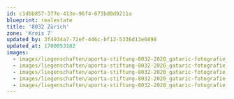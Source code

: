 ```yaml
---
id: c1dbb857-377e-413e-96f4-673bd0d9211a
blueprint: realestate
title: '8032 Zürich'
zone: 'Kreis 7'
updated_by: 3f4934a7-72ef-446c-bf12-5336d13e6898
updated_at: 1700053182
images:
  - images/liegenschaften/aporta-stiftung-8032-2020_gataric-fotografie_05_web.jpg
  - images/liegenschaften/aporta-stiftung-8032-2020_gataric-fotografie_27_web.jpg
  - images/liegenschaften/aporta-stiftung-8032-2020_gataric-fotografie_42_web.jpg
  - images/liegenschaften/aporta-stiftung-8032-2020_gataric-fotografie_77_web.jpg
  - images/liegenschaften/aporta-stiftung-8032-2020_gataric-fotografie_82_web.jpg
---
```


